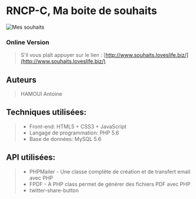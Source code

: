 # RNCP-C, Ma boite de souhaits

![Mes souhaits](https://github.com/yvan-sraka/EVAL-RNCP-C/blob/master/images/Magic-Lamp.png)

### Online Version
>S'il vous plaît appuyer sur le lien : [http://www.souhaits.loveslife.biz/](http://www.souhaits.loveslife.biz/)

## Auteurs

> HAMOUI Antoine

## Techniques utilisées:
>- Front-end: HTML5 + CSS3 + JavaScript
>- Langage de programmation: PHP 5.6
>- Base de données: MySQL 5.6

## API utilisées:
>- PHPMailer - Une classe complète de création et de transfert email avec PHP
>- FPDF - A PHP class permet de générer des fichiers PDF avec PHP
>- twitter-share-button
